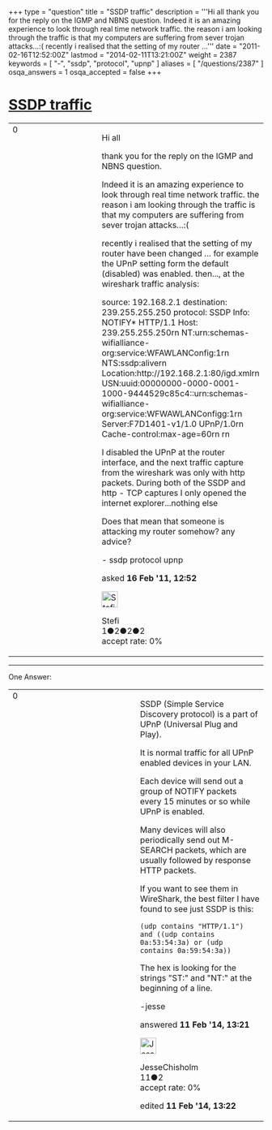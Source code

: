 +++
type = "question"
title = "SSDP traffic"
description = '''Hi all thank you for the reply on the IGMP and NBNS question.  Indeed it is an amazing experience to look through real time network traffic.  the reason i am looking through the traffic is that my computers are suffering from sever trojan attacks…:( recently i realised that the setting of my router ...'''
date = "2011-02-16T12:52:00Z"
lastmod = "2014-02-11T13:21:00Z"
weight = 2387
keywords = [ "-", "ssdp", "protocol", "upnp" ]
aliases = [ "/questions/2387" ]
osqa_answers = 1
osqa_accepted = false
+++

<div class="headNormal">

# [SSDP traffic](/questions/2387/ssdp-traffic)

</div>

<div id="main-body">

<div id="askform">

<table id="question-table" style="width:100%;"><colgroup><col style="width: 50%" /><col style="width: 50%" /></colgroup><tbody><tr class="odd"><td style="width: 30px; vertical-align: top"><div class="vote-buttons"><span id="post-2387-upvote" class="ajax-command post-vote up" rel="nofollow" title="I like this post (click again to cancel)"> </span><div id="post-2387-score" class="post-score" title="current number of votes">0</div><span id="post-2387-downvote" class="ajax-command post-vote down" rel="nofollow" title="I dont like this post (click again to cancel)"> </span> <span id="favorite-mark" class="ajax-command favorite-mark" rel="nofollow" title="mark/unmark this question as favorite (click again to cancel)"> </span><div id="favorite-count" class="favorite-count"></div></div></td><td><div id="item-right"><div class="question-body"><p>Hi all</p><p>thank you for the reply on the IGMP and NBNS question.</p><p>Indeed it is an amazing experience to look through real time network traffic. the reason i am looking through the traffic is that my computers are suffering from sever trojan attacks…:(</p><p>recently i realised that the setting of my router have been changed … for example the UPnP setting form the default (disabled) was enabled. then..., at the wireshark traffic analysis:</p><p>source: 192.168.2.1 destination: 239.255.255.250 protocol: SSDP Info: NOTIFY* HTTP/1.1 Host: 239.255.255.250rn NT:urn:schemas-wifialliance-org:service:WFAWLANConfig:1rn NTS:ssdp:alivern Location:http://192.168.2.1:80/igd.xmlrn USN:uuid:00000000-0000-0001-1000-9444529c85c4::urn:schemas-wifialliance-org:service:WFWAWLANConfigg:1rn Server:F7D1401-v1/1.0 UPnP/1.0rn Cache-control:max-age=60rn rn</p><p>I disabled the UPnP at the router interface, and the next traffic capture from the wireshark was only with http packets. During both of the SSDP and http - TCP captures I only opened the internet explorer...nothing else</p><p>Does that mean that someone is attacking my router somehow? any advice?</p></div><div id="question-tags" class="tags-container tags"><span class="post-tag tag-link--" rel="tag" title="see questions tagged &#39;-&#39;">-</span> <span class="post-tag tag-link-ssdp" rel="tag" title="see questions tagged &#39;ssdp&#39;">ssdp</span> <span class="post-tag tag-link-protocol" rel="tag" title="see questions tagged &#39;protocol&#39;">protocol</span> <span class="post-tag tag-link-upnp" rel="tag" title="see questions tagged &#39;upnp&#39;">upnp</span></div><div id="question-controls" class="post-controls"></div><div class="post-update-info-container"><div class="post-update-info post-update-info-user"><p>asked <strong>16 Feb '11, 12:52</strong></p><img src="https://secure.gravatar.com/avatar/e15247a28980167b64a8419f60a71e7a?s=32&amp;d=identicon&amp;r=g" class="gravatar" width="32" height="32" alt="Stefi&#39;s gravatar image" /><p><span>Stefi</span><br />
<span class="score" title="1 reputation points">1</span><span title="2 badges"><span class="badge1">●</span><span class="badgecount">2</span></span><span title="2 badges"><span class="silver">●</span><span class="badgecount">2</span></span><span title="2 badges"><span class="bronze">●</span><span class="badgecount">2</span></span><br />
<span class="accept_rate" title="Rate of the user&#39;s accepted answers">accept rate:</span> <span title="Stefi has no accepted answers">0%</span></p></div></div><div id="comments-container-2387" class="comments-container"></div><div id="comment-tools-2387" class="comment-tools"></div><div class="clear"></div><div id="comment-2387-form-container" class="comment-form-container"></div><div class="clear"></div></div></td></tr></tbody></table>

------------------------------------------------------------------------

<div class="tabBar">

<span id="sort-top"></span>

<div class="headQuestions">

One Answer:

</div>

</div>

<span id="29716"></span>

<div id="answer-container-29716" class="answer">

<table style="width:100%;"><colgroup><col style="width: 50%" /><col style="width: 50%" /></colgroup><tbody><tr class="odd"><td style="width: 30px; vertical-align: top"><div class="vote-buttons"><span id="post-29716-upvote" class="ajax-command post-vote up" rel="nofollow" title="I like this post (click again to cancel)"> </span><div id="post-29716-score" class="post-score" title="current number of votes">0</div><span id="post-29716-downvote" class="ajax-command post-vote down" rel="nofollow" title="I dont like this post (click again to cancel)"> </span></div></td><td><div class="item-right"><div class="answer-body"><p>SSDP (Simple Service Discovery protocol) is a part of UPnP (Universal Plug and Play).</p><p>It is normal traffic for all UPnP enabled devices in your LAN.</p><p>Each device will send out a group of NOTIFY packets every 15 minutes or so while UPnP is enabled.</p><p>Many devices will also periodically send out M-SEARCH packets, which are usually followed by response HTTP packets.</p><p>If you want to see them in WireShark, the best filter I have found to see just SSDP is this:</p><pre><code>(udp contains &quot;HTTP/1.1&quot;) and ((udp contains 0a:53:54:3a) or (udp contains 0a:59:54:3a))</code></pre><p>The hex is looking for the strings "ST:" and "NT:" at the beginning of a line.</p><p>-jesse</p></div><div class="answer-controls post-controls"></div><div class="post-update-info-container"><div class="post-update-info post-update-info-user"><p>answered <strong>11 Feb '14, 13:21</strong></p><img src="https://secure.gravatar.com/avatar/7f01743e24e94a4bfe007c57079b21e7?s=32&amp;d=identicon&amp;r=g" class="gravatar" width="32" height="32" alt="JesseChisholm&#39;s gravatar image" /><p><span>JesseChisholm</span><br />
<span class="score" title="11 reputation points">11</span><span title="2 badges"><span class="bronze">●</span><span class="badgecount">2</span></span><br />
<span class="accept_rate" title="Rate of the user&#39;s accepted answers">accept rate:</span> <span title="JesseChisholm has no accepted answers">0%</span></p></div><div class="post-update-info post-update-info-edited"><p><span> edited <strong>11 Feb '14, 13:22</strong> </span></p></div></div><div id="comments-container-29716" class="comments-container"></div><div id="comment-tools-29716" class="comment-tools"></div><div class="clear"></div><div id="comment-29716-form-container" class="comment-form-container"></div><div class="clear"></div></div></td></tr></tbody></table>

</div>

<div class="paginator-container-left">

</div>

</div>

</div>

